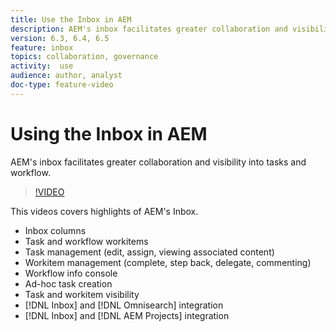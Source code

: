 ```yaml
---
title: Use the Inbox in AEM
description: AEM's inbox facilitates greater collaboration and visibility into tasks and workflow.
version: 6.3, 6.4, 6.5
feature: inbox
topics: collaboration, governance
activity:  use
audience: author, analyst
doc-type: feature-video
---
```


# Using the Inbox in AEM

AEM's inbox facilitates greater collaboration and visibility into tasks and workflow.

>[!VIDEO](https://video.tv.adobe.com/v/16827/?quality=12&learn=on)

This videos covers highlights of AEM's Inbox.

* Inbox columns
* Task and workflow workitems
* Task management (edit, assign, viewing associated content)
* Workitem management (complete, step back, delegate, commenting)
* Workflow info console
* Ad-hoc task creation
* Task and workitem visibility
* [!DNL Inbox] and [!DNL Omnisearch] integration
* [!DNL Inbox] and [!DNL AEM Projects] integration

